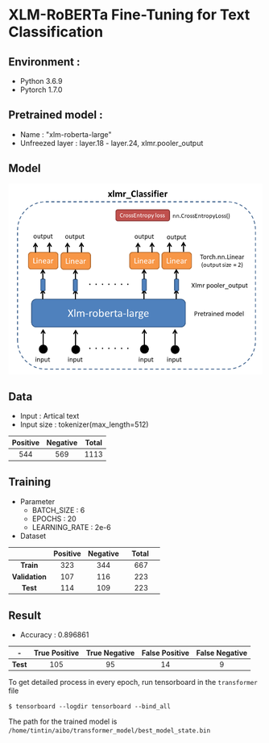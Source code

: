 # XLM-RoBERTa Fine-Tuning for Text Classification

## Environment : 
- Python 3.6.9
- Pytorch 1.7.0

## Pretrained model :
- Name : "xlm-roberta-large"
- Unfreezed layer : layer.18 - layer.24,   xlmr.pooler_output

## Model

![](IMG/model_img.png)

## Data
 - Input : Artical text
 - Input size : tokenizer(max_length=512)

|Positive|Negative|Total|
|:-:|:-:|:-:|
|544|569|1113|

## Training
 * Parameter
    * BATCH_SIZE : 6
    * EPOCHS : 20
    * LEARNING_RATE : 2e-6 
 * Dataset
 
| |Positive|Negative| &nbsp; &nbsp;Total &nbsp; &nbsp;|
|:-:|:-:|:-:|:-:|
|**Train**|323|344|667|
|**Validation**|107|116|223|
|**Test**|114|109|223|

## Result
* Accuracy :  0.896861

|-|True Positive|True Negative|False Positive|False Negative|
|:-:|:-:|:-:|:-:|:-:|
|**Test**|105|95|14|9|

To get detailed process in every epoch, run tensorboard in the `transformer` file
 ```
 $ tensorboard --logdir tensorboard --bind_all
 ```
The path for the trained model is `/home/tintin/aibo/transformer_model/best_model_state.bin`
